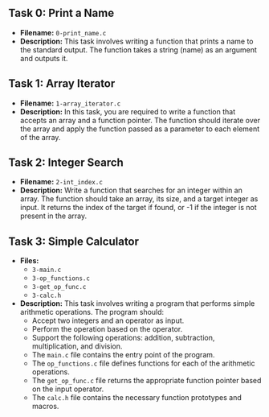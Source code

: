 ## Task 0: Print a Name
- **Filename:** `0-print_name.c`
- **Description:** This task involves writing a function that prints a name to the standard output. The function takes a string (name) as an argument and outputs it.
  
## Task 1: Array Iterator
- **Filename:** `1-array_iterator.c`
- **Description:** In this task, you are required to write a function that accepts an array and a function pointer. The function should iterate over the array and apply the function passed as a parameter to each element of the array.
  
## Task 2: Integer Search
- **Filename:** `2-int_index.c`
- **Description:** Write a function that searches for an integer within an array. The function should take an array, its size, and a target integer as input. It returns the index of the target if found, or -1 if the integer is not present in the array.

## Task 3: Simple Calculator
- **Files:**
  - `3-main.c`
  - `3-op_functions.c`
  - `3-get_op_func.c`
  - `3-calc.h`
- **Description:** This task involves writing a program that performs simple arithmetic operations. The program should:
  - Accept two integers and an operator as input.
  - Perform the operation based on the operator.
  - Support the following operations: addition, subtraction, multiplication, and division.
  - The `main.c` file contains the entry point of the program. 
  - The `op_functions.c` file defines functions for each of the arithmetic operations.
  - The `get_op_func.c` file returns the appropriate function pointer based on the input operator.
  - The `calc.h` file contains the necessary function prototypes and macros.